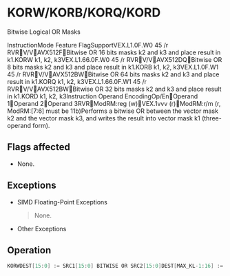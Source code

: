 # KORW/KORB/KORQ/KORD

Bitwise Logical OR Masks

InstructionMode Feature FlagSupportVEX.L1.0F.W0 45 /r RVRV/VAVX512FBitwise OR 16 bits masks k2 and k3 and place result in k1.KORW k1, k2, k3VEX.L1.66.0F.W0 45 /r RVRV/VAVX512DQBitwise OR 8 bits masks k2 and k3 and place result in k1.KORB k1, k2, k3VEX.L1.0F.W1 45 /r RVRV/VAVX512BWBitwise OR 64 bits masks k2 and k3 and place result in k1.KORQ k1, k2, k3VEX.L1.66.0F.W1 45 /r RVRV/VAVX512BWBitwise OR 32 bits masks k2 and k3 and place result in k1.KORD k1, k2, k3Instruction Operand EncodingOp/EnOperand 1Operand 2Operand 3RVRModRM:reg (w)VEX.1vvv (r)ModRM:r/m (r, ModRM:[7:6] must be 11b)Performs a bitwise OR between the vector mask k2 and the vector mask k3, and writes the result into vector mask k1 (three-operand form).

## Flags affected

- None.

## Exceptions

- SIMD Floating-Point Exceptions
  > None.
- Other Exceptions

## Operation

```C
KORWDEST[15:0] := SRC1[15:0] BITWISE OR SRC2[15:0]DEST[MAX_KL-1:16] := 0KORBDEST[7:0] := SRC1[7:0] BITWISE OR SRC2[7:0]DEST[MAX_KL-1:8] := 0KORQDEST[63:0] := SRC1[63:0] BITWISE OR SRC2[63:0]DEST[MAX_KL-1:64] := 0KORDDEST[31:0] := SRC1[31:0] BITWISE OR SRC2[31:0]DEST[MAX_KL-1:32] := 0Intel C/C++ Compiler Intrinsic EquivalentKORW __mmask16 _mm512_kor(__mmask16 a, __mmask16 b);
```

